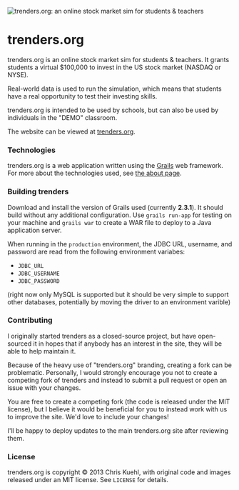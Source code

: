 ![trenders.org: an online stock market sim for students &amp; teachers](https://raw.github.com/chriskuehl/trenders.org/master/dev/images/trenders%20logos%20and%20images/trenders-logo-big.png)

trenders.org
============

trenders.org is an online stock market sim for students &amp; teachers. It grants students a virtual $100,000 to
invest in the US stock market (NASDAQ or NYSE).

Real-world data is used to run the simulation, which means that students have a real opportunity to test their
investing skills.

trenders.org is intended to be used by schools, but can also be used by individuals in the "DEMO" classroom.

The website can be viewed at [trenders.org](http://trenders.org/).

### Technologies
trenders.org is a web application written using the [Grails](http://grails.org/) web framework. For more about the
technologies used, see [the about page](http://trenders.org/about).

### Building trenders
Download and install the version of Grails used (currently **2.3.1**). It should build without any
additional configuration. Use `grails run-app` for testing on your machine and `grails war` to create a WAR file to
deploy to a Java application server.

When running in the `production` environment, the JDBC URL, username, and password are read from the following
environment variabes:

* `JDBC_URL`
* `JDBC_USERNAME`
* `JDBC_PASSWORD`

(right now only MySQL is supported but it should be very simple to support other databases, potentially by moving
the driver to an environment varible)

### Contributing
I originally started trenders as a closed-source project, but have open-sourced it in hopes that if anybody has an
interest in the site, they will be able to help maintain it.

Because of the heavy use of "trenders.org" branding, creating a fork can be problematic. Personally, I would strongly
encourage you not to create a competing fork of trenders and instead to submit a pull request or open an issue with
your changes.

You are free to create a competing fork (the code is released under the MIT license), but I believe it would be
beneficial for you to instead work with us to improve the site. We'd love to include your changes!

I'll be happy to deploy updates to the main trenders.org site after reviewing them.

### License
trenders.org is copyright &copy; 2013 Chris Kuehl, with original code and images released under an MIT license. See
`LICENSE` for details.
